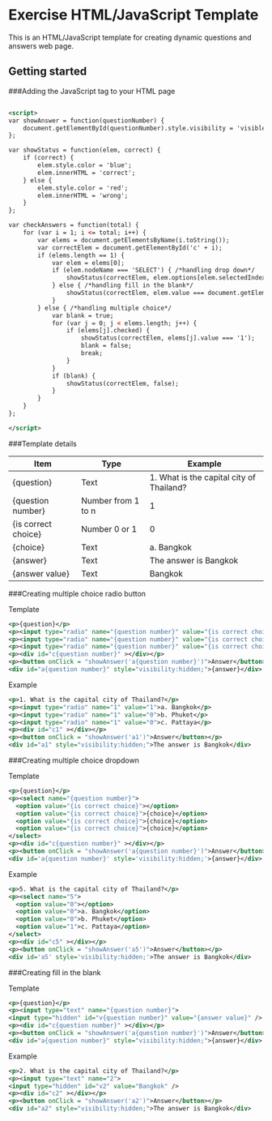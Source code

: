 Exercise HTML/JavaScript Template
============================
This is an HTML/JavaScript template for creating dynamic questions and answers web page.

Getting started
---------------

###Adding the JavaScript tag to your HTML page

```xml

<script>
var showAnswer = function(questionNumber) {
	document.getElementById(questionNumber).style.visibility = 'visible';
};

var showStatus = function(elem, correct) {
	if (correct) {
		elem.style.color = 'blue';
		elem.innerHTML = 'correct';
	} else {
		elem.style.color = 'red';
		elem.innerHTML = 'wrong';
	}
};

var checkAnswers = function(total) {
	for (var i = 1; i <= total; i++) {
		var elems = document.getElementsByName(i.toString());
		var correctElem = document.getElementById('c' + i);
		if (elems.length == 1) {
			var elem = elems[0];
			if (elem.nodeName === 'SELECT') { /*handling drop down*/
			    showStatus(correctElem, elem.options[elem.selectedIndex].value === '1');
			} else { /*handling fill in the blank*/
				showStatus(correctElem, elem.value === document.getElementById('v' + i).value);
			}
		} else { /*handling multiple choice*/
			var blank = true;
			for (var j = 0; j < elems.length; j++) {
				if (elems[j].checked) {
					showStatus(correctElem, elems[j].value === '1');
					blank = false;
					break;
				}
			}
			if (blank) {
				showStatus(correctElem, false);
			}
		}
	}
};

</script>

```


###Template details

Item                | Type               |Example
--------------------|--------------------|------------------------------------------
{question}          | Text               | 1. What is the capital city of Thailand?
{question number}   | Number from 1 to n | 1
{is correct choice} | Number 0 or 1      | 0
{choice}            | Text               | a. Bangkok
{answer}            | Text               | The answer is Bangkok
{answer value}      | Text               | Bangkok


###Creating multiple choice radio button

Template

```xml
<p>{question}</p>
<p><input type="radio" name="{question number}" value="{is correct choice}">{choice}</p>
<p><input type="radio" name="{question number}" value="{is correct choice}">{choice}</p>
<p><input type="radio" name="{question number}" value="{is correct choice}">{choice}</p>
<p><div id="c{question number}" ></div></p>
<p><button onClick = "showAnswer('a{question number}')">Answer</button></p>
<div id="a{question number}" style="visibility:hidden;">{answer}</div>
```

Example

```xml
<p>1. What is the capital city of Thailand?</p>
<p><input type="radio" name="1" value="1">a. Bangkok</p>
<p><input type="radio" name="1" value="0">b. Phuket</p>
<p><input type="radio" name="1" value="0">c. Pattaya</p>
<p><div id="c1" ></div></p>
<p><button onClick = "showAnswer('a1')">Answer</button></p>
<div id="a1" style="visibility:hidden;">The answer is Bangkok</div>
```
###Creating multiple choice dropdown

Template

```xml
<p>{question}</p>
<p><select name="{question number}">
  <option value="{is correct choice}"></option>
  <option value="{is correct choice}">{choice}</option>
  <option value="{is correct choice}">{choice}</option>
  <option value="{is correct choice}">{choice}</option>
</select>
<p><div id="c{question number}" ></div></p>
<p><button onClick = "showAnswer('a{question number}')">Answer</button></p>
<div id='a{question number}' style='visibility:hidden;'>{answer}</div>
```

Example

```xml
<p>5. What is the capital city of Thailand?</p>
<p><select name="5">
  <option value="0"></option>
  <option value="0">a. Bangkok</option>
  <option value="0">b. Phuket</option>
  <option value="1">c. Pattaya</option>
</select>
<p><div id="c5" ></div></p>
<p><button onClick = "showAnswer('a5')">Answer</button></p>
<div id='a5' style='visibility:hidden;'>The answer is Bangkok</div>
```

###Creating fill in the blank

Template

```xml
<p>{question}</p>
<p><input type="text" name="{question number}">
<input type="hidden" id="v{question number}" value="{answer value}" />
<p><div id="c{question number}" ></div></p>
<p><button onClick = "showAnswer('a{question number}')">Answer</button></p>
<div id="a{question number}" style="visibility:hidden;">{answer}</div>

```

Example

```xml
<p>2. What is the capital city of Thailand?</p>
<p><input type="text" name="2">
<input type="hidden" id="v2" value="Bangkok" />
<p><div id="c2" ></div></p>
<p><button onClick = "showAnswer('a2')">Answer</button></p>
<div id="a2" style="visibility:hidden;">The answer is Bangkok</div>

```
